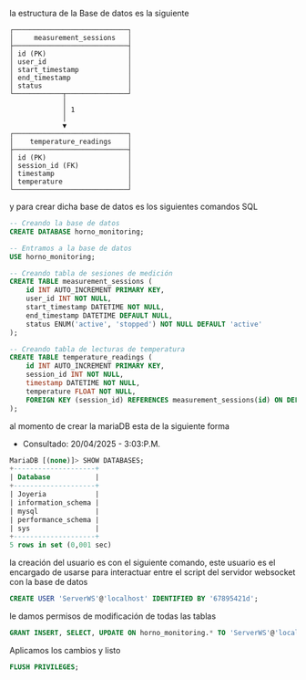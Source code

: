 la estructura de la Base de datos es la siguiente

~~~plaintext
┌────────────────────────────┐
│     measurement_sessions   │
├────────────────────────────┤
│ id (PK)                    │
│ user_id                    │
│ start_timestamp            │
│ end_timestamp              │
│ status                     │
└────────────┬───────────────┘
             │
             │ 1
             │
             ▼
┌────────────────────────────┐
│    temperature_readings    │
├────────────────────────────┤
│ id (PK)                    │
│ session_id (FK)            │
│ timestamp                  │
│ temperature                │
└────────────────────────────┘
~~~
y para crear dicha base de datos es los siguientes comandos SQL

~~~SQL
-- Creando la base de datos
CREATE DATABASE horno_monitoring;

-- Entramos a la base de datos
USE horno_monitoring;

-- Creando tabla de sesiones de medición
CREATE TABLE measurement_sessions (
    id INT AUTO_INCREMENT PRIMARY KEY,
    user_id INT NOT NULL,
    start_timestamp DATETIME NOT NULL,
    end_timestamp DATETIME DEFAULT NULL,
    status ENUM('active', 'stopped') NOT NULL DEFAULT 'active'
);

-- Creando tabla de lecturas de temperatura
CREATE TABLE temperature_readings (
    id INT AUTO_INCREMENT PRIMARY KEY,
    session_id INT NOT NULL,
    timestamp DATETIME NOT NULL,
    temperature FLOAT NOT NULL,
    FOREIGN KEY (session_id) REFERENCES measurement_sessions(id) ON DELETE CASCADE
);
~~~

al momento de crear la mariaDB esta de la siguiente forma
- Consultado: 20/04/2025 - 3:03:P.M.
~~~SQL
MariaDB [(none)]> SHOW DATABASES;
+--------------------+
| Database           |
+--------------------+
| Joyeria            |
| information_schema |
| mysql              |
| performance_schema |
| sys                |
+--------------------+
5 rows in set (0,001 sec)
~~~
la creación del usuario es con el siguiente comando, este usuario es el encargado de usarse para interactuar entre el script del servidor websocket con la base de datos 
~~~SQL
CREATE USER 'ServerWS'@'localhost' IDENTIFIED BY '67895421d';
~~~
le damos permisos de modificación de todas las tablas
~~~SQL
GRANT INSERT, SELECT, UPDATE ON horno_monitoring.* TO 'ServerWS'@'localhost';
~~~
Aplicamos los cambios y listo
~~~SQL
FLUSH PRIVILEGES;
~~~
